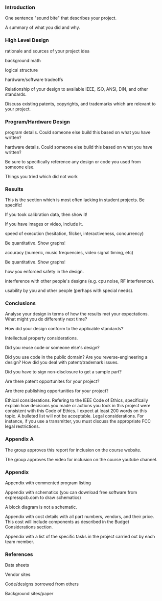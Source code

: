 ### Introduction
One sentence "sound bite" that describes your project.  

A summary of what you did and why.

### High Level Design
rationale and sources of your project idea

background math

logical structure

hardware/software tradeoffs

Relationship of your design to available IEEE, ISO, ANSI, DIN, and other standards.

Discuss existing patents, copyrights, and trademarks which are relevant to your project.


### Program/Hardware Design
program details. Could someone else build this based on what you have written?

hardware details. Could someone else build this based on what you have written?

Be sure to specifically reference any design or code you used from someone else.

Things you tried which did not work

### Results
This is the section which is most often lacking in student projects. Be specific! 

If you took calibration data, then show it!

If you have images or video, include it.

speed of execution (hesitation, filcker, interactiveness, concurrency)

Be quantitative. Show graphs!

accuracy (numeric, music frequencies, video signal timing, etc)

Be quantitative. Show graphs!

how you enforced safety in the design.

interference with other people's designs (e.g. cpu noise, RF interference).

usability by you and other people (perhaps with special needs).

### Conclusions
Analyse your design in terms of how the results met your expectations. What might you do differently next time?

How did your design conform to the applicable standards?

Intellectual property considerations.

Did you reuse code or someone else's design?

Did you use code in the public domain?
Are you reverse-engineering a design? How did you deal with patent/trademark issues.

Did you have to sign non-disclosure to get a sample part?

Are there patent opportunites for your project?

Are there publishing opportunities for your project?

Ethical considerations. Refering to the IEEE Code of Ethics, specifically explain how decisions you made or actions you took in this project were consistent with this Code of Ethics. I expect at least 200 words on this topic. A bulleted list will not be acceptable.
Legal considerations. For instance, if you use a transmitter, you must discuss the appropriate FCC legal restrictions.

### Appendix A
The group approves this report for inclusion on the course website.

The group approves the video for inclusion on the course youtube channel.

### Appendix
Appendix with commented program listing

Appendix with schematics (you can download free software from expresspcb.com to draw schematics) 

A block diagram is not a schematic.

Appendix with cost details with all part numbers, vendors, and their price. This cost will include components as described in the Budget Considerations section.

Appendix with a list of the specific tasks in the project carried out by each team member.

### References
Data sheets

Vendor sites

Code/designs borrowed from others

Background sites/paper
